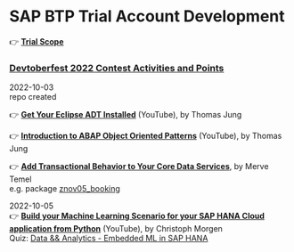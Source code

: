 # SAP BTP Trial Account Development  

👉 **[Trial Scope](https://help.sap.com/docs/BTP/65de2977205c403bbc107264b8eccf4b/046f127f2a614438b616ccfc575fdb16.html)**  

### [Devtoberfest 2022 Contest Activities and Points](https://groups.community.sap.com/t5/devtoberfest-blog-posts/devtoberfest-2022-contest-activities-and-points/ba-p/119178)


2022-10-03   
repo created   

👉 **[Get Your Eclipse ADT Installed](https://www.youtube.com/watch?v=pbxNdlwm22k)** (YouTube), by Thomas Jung   

👉 **[Introduction to ABAP Object Oriented Patterns](https://www.youtube.com/watch?v=8qW2XxWgpfU)** (YouTube), by Thomas Jung  

👉 **[Add Transactional Behavior to Your Core Data Services](https://developers.sap.com/tutorials/abap-environment-transactional-enablement.html)**, by Merve Temel     
e.g. package [znov05_booking](https://github.com/Nov05/sap_btp_trial/tree/main/src/znov05_booking)   

2022-10-05   
👉 **[Build your Machine Learning Scenario for your SAP HANA Cloud application from Python](https://www.youtube.com/watch?v=CX38-95uBtc)** (YouTube), by Christoph Morgen    
Quiz: [Data && Analytics - Embedded ML in SAP HANA](https://developers.sap.com/tutorials/devtoberfest2022-week-1-data-hana-ml.html)  
